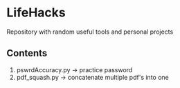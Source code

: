 # LifeHacks
Repository with random useful tools and personal projects

## Contents
1. pswrdAccuracy.py -> practice password
2. pdf_squash.py -> concatenate multiple pdf's into one
